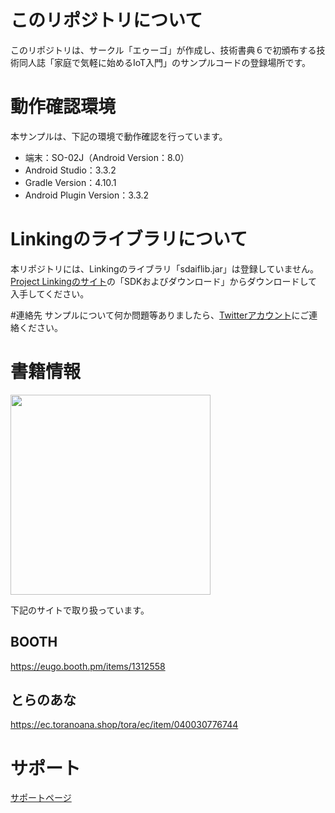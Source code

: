 # このリポジトリについて
このリポジトリは、サークル「エゥーゴ」が作成し、技術書典６で初頒布する技術同人誌「家庭で気軽に始めるIoT入門」のサンプルコードの登録場所です。

# 動作確認環境
本サンプルは、下記の環境で動作確認を行っています。

- 端末：SO-02J（Android Version：8.0）
- Android Studio：3.3.2
- Gradle Version：4.10.1
- Android Plugin Version：3.3.2

# Linkingのライブラリについて
本リポジトリには、Linkingのライブラリ「sdaiflib.jar」は登録していません。
[Project Linkingのサイト](https://linkingiot.com/developer/api.html)の「SDKおよびダウンロード」からダウンロードして入手してください。

#連絡先
サンプルについて何か問題等ありましたら、[Twitterアカウント](https://twitter.com/argama147)にご連絡ください。

# 書籍情報

<img src="https://s2.booth.pm/7287bb46-6dfb-43c3-94bd-827bc1141389/i/1312558/5076f294-6128-46aa-8fe9-a6b87ded2742_base_resized.jpg" width="320px">

下記のサイトで取り扱っています。
## BOOTH
https://eugo.booth.pm/items/1312558

## とらのあな
https://ec.toranoana.shop/tora/ec/item/040030776744

# サポート

[サポートページ](https://github.com/argama147/iotfirststep/wiki/SupportPage)
